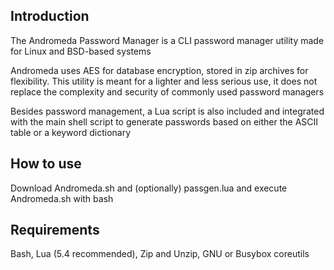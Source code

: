 ## Introduction
The Andromeda Password Manager is a CLI password manager utility made for Linux and BSD-based systems

Andromeda uses AES for database encryption, stored in zip archives for flexibility. This utility is meant for a lighter and less serious use, it does not replace the complexity and security of commonly used password managers

Besides password management, a Lua script is also included and integrated with the main shell script to generate passwords based on either the ASCII table or a keyword dictionary

## How to use
Download Andromeda.sh and (optionally) passgen.lua and execute Andromeda.sh with bash
## Requirements
Bash, Lua (5.4 recommended), Zip and Unzip, GNU or Busybox coreutils
